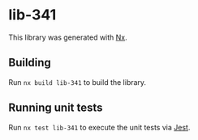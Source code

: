 # lib-341

This library was generated with [Nx](https://nx.dev).

## Building

Run `nx build lib-341` to build the library.

## Running unit tests

Run `nx test lib-341` to execute the unit tests via [Jest](https://jestjs.io).
